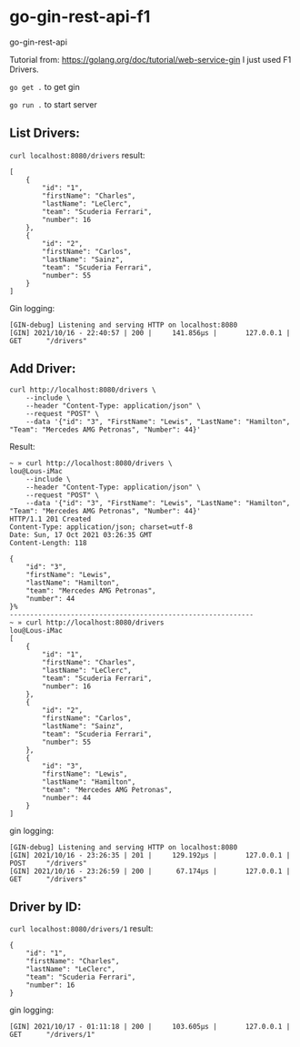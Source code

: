 # go-gin-rest-api-f1
go-gin-rest-api

Tutorial from: https://golang.org/doc/tutorial/web-service-gin
I just used F1 Drivers.

```go get .```  to get gin

```go run .``` to start server

## List Drivers:

```curl localhost:8080/drivers``` result:
```
[
    {
        "id": "1",
        "firstName": "Charles",
        "lastName": "LeClerc",
        "team": "Scuderia Ferrari",
        "number": 16
    },
    {
        "id": "2",
        "firstName": "Carlos",
        "lastName": "Sainz",
        "team": "Scuderia Ferrari",
        "number": 55
    }
]
```

Gin logging:
```[GIN-debug] GET    /drivers                  --> main.getDrivers (3 handlers)
[GIN-debug] Listening and serving HTTP on localhost:8080
[GIN] 2021/10/16 - 22:40:57 | 200 |     141.856µs |       127.0.0.1 | GET      "/drivers"
```

## Add Driver:
```bigquery
curl http://localhost:8080/drivers \
    --include \
    --header "Content-Type: application/json" \
    --request "POST" \
    --data '{"id": "3", "FirstName": "Lewis", "LastName": "Hamilton", "Team": "Mercedes AMG Petronas", "Number": 44}'
```

Result:
```
~ » curl http://localhost:8080/drivers \                                                                                                        lou@Lous-iMac
    --include \
    --header "Content-Type: application/json" \
    --request "POST" \
    --data '{"id": "3", "FirstName": "Lewis", "LastName": "Hamilton", "Team": "Mercedes AMG Petronas", "Number": 44}'
HTTP/1.1 201 Created
Content-Type: application/json; charset=utf-8
Date: Sun, 17 Oct 2021 03:26:35 GMT
Content-Length: 118

{
    "id": "3",
    "firstName": "Lewis",
    "lastName": "Hamilton",
    "team": "Mercedes AMG Petronas",
    "number": 44
}%
------------------------------------------------------------
~ » curl http://localhost:8080/drivers                                                                                                          lou@Lous-iMac
[
    {
        "id": "1",
        "firstName": "Charles",
        "lastName": "LeClerc",
        "team": "Scuderia Ferrari",
        "number": 16
    },
    {
        "id": "2",
        "firstName": "Carlos",
        "lastName": "Sainz",
        "team": "Scuderia Ferrari",
        "number": 55
    },
    {
        "id": "3",
        "firstName": "Lewis",
        "lastName": "Hamilton",
        "team": "Mercedes AMG Petronas",
        "number": 44
    }
]
```

gin logging:
```
[GIN-debug] Listening and serving HTTP on localhost:8080
[GIN] 2021/10/16 - 23:26:35 | 201 |     129.192µs |       127.0.0.1 | POST     "/drivers"
[GIN] 2021/10/16 - 23:26:59 | 200 |      67.174µs |       127.0.0.1 | GET      "/drivers"
```

## Driver by ID:
```curl localhost:8080/drivers/1``` result:

```
{
    "id": "1",
    "firstName": "Charles",
    "lastName": "LeClerc",
    "team": "Scuderia Ferrari",
    "number": 16
}
```

gin logging: 
```
[GIN] 2021/10/17 - 01:11:18 | 200 |     103.605µs |       127.0.0.1 | GET      "/drivers/1"
```